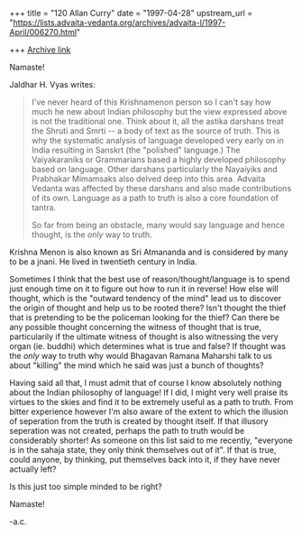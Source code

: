 +++
title = "120 Allan Curry"
date = "1997-04-28"
upstream_url = "https://lists.advaita-vedanta.org/archives/advaita-l/1997-April/006270.html"

+++
[Archive link](https://lists.advaita-vedanta.org/archives/advaita-l/1997-April/006270.html)

Namaste!

Jaldhar H. Vyas writes:

>I've never heard of this Krishnamenon person so I can't say how much he
>new about Indian philosophy but the view expressed above is not the
>traditional one.  Think about it, all the astika darshans treat the
>Shruti and Smrti -- a body of text as the source of truth.  This is why
>the systematic analysis of language developed very early on in India
>resulting in Sanskrt (the "polished" language.)  The Vaiyakaraniks or
>Grammarians based a highly developed philosophy based on language.  Other
>darshans particularly the Nayaiyiks and Prabhakar Mimamsaks also delved
>deep into this area.  Advaita Vedanta was affected by these darshans and
>also made contributions of its own.  Language as a path to truth is also a
>core foundation of tantra.
>
>So far from being an obstacle, many would say language and hence thought,
>is the _only_ way to truth.
>

Krishna Menon is also known as Sri Atmananda and is considered by many to
be a jnani. He lived in twentieth century in India.

Sometimes I think that the best use of reason/thought/language is to spend
just enough time on it to figure out how to run it in reverse! How else
will thought, which is the "outward tendency of the mind" lead us to
discover the origin of thought and help us to be rooted there? Isn't
thought the thief that is pretending to be the policeman looking for the
thief? Can there be any possible thought concerning the witness of thought
that is true, particularily if the ultimate witness of thought is also
witnessing the very organ (ie. buddhi) which determines what is true and
false?  If thought was the _only_ way to truth why would Bhagavan Ramana
Maharshi talk to us about "killing" the mind which he said was just a
bunch of thoughts?

Having said all that, I must admit that of course I know absolutely nothing
about the Indian philosophy of language! If I did, I might very well praise
its virtues to the skies and find it to be extremely useful as a path to
truth. From bitter experience however I'm also aware of the extent to which
the illusion of seperation from the truth is created by thought itself. If
that illusory seperation was not created, perhaps the path to truth would be
considerably shorter!  As someone on this list said to me recently,
"everyone is in the sahaja state, they only think themselves out of it".
If that is true, could anyone, by thinking, put themselves back into it,
if they have never actually left?

Is this just too simple minded to be right?

Namaste!

-a.c.

